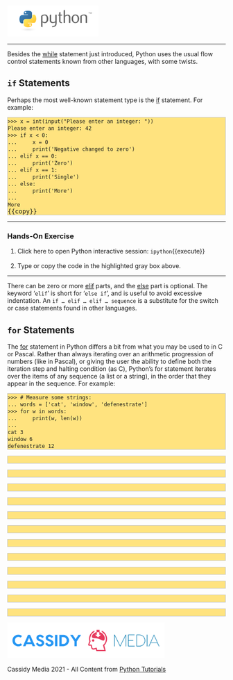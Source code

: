 
![Python Logo](./assets/python-logo.png)

___
Besides the [while](https://docs.python.org/3.8/reference/compound_stmts.html#while) statement just introduced, Python uses the usual flow control statements known from other languages, with some twists.

## `if` Statements

Perhaps the most well-known statement type is the [if](https://docs.python.org/3.8/reference/compound_stmts.html#if) statement. For example:

<pre style="background-color: #FFE37F; border: 1px solid #C4C4C4;"><code class="py">>>> x = int(input("Please enter an integer: "))
Please enter an integer: 42
>>> if x < 0:
...     x = 0
...     print('Negative changed to zero')
... elif x == 0:
...     print('Zero')
... elif x == 1:
...     print('Single')
... else:
...     print('More')
...
More	
</code>{{copy}}</pre>
___


### Hands-On Exercise

1. Click here to open Python interactive session: `ipython`{{execute}}<br/><br/>
2. Type or copy the code in the highlighted gray box above.

___

There can be zero or more [elif](https://docs.python.org/3.8/reference/compound_stmts.html#elif) parts, and the [else](https://docs.python.org/3.8/reference/compound_stmts.html#else) part is optional. The keyword ‘`elif`’ is short for ‘`else if`’, and is useful to avoid excessive indentation. An `if … elif … elif … sequence` is a substitute for the switch or case statements found in other languages.

## `for` Statements

The [for](https://docs.python.org/3.8/reference/compound_stmts.html#for) statement in Python differs a bit from what you may be used to in C or Pascal. Rather than always iterating over an arithmetic progression of numbers (like in Pascal), or giving the user the ability to define both the iteration step and halting condition (as C), Python’s for statement iterates over the items of any sequence (a list or a string), in the order that they appear in the sequence. For example:
<pre style="background-color: #FFE37F; border: 1px solid #C4C4C4;"><code class="py">>>> # Measure some strings:
... words = ['cat', 'window', 'defenestrate']
>>> for w in words:
...     print(w, len(w))
...
cat 3
window 6
defenestrate 12	
</code></pre>



<pre style="background-color: #FFE37F; border: 1px solid #C4C4C4;"><code class="py">	
</code></pre>



<pre style="background-color: #FFE37F; border: 1px solid #C4C4C4;"><code class="py">	
</code></pre>



<pre style="background-color: #FFE37F; border: 1px solid #C4C4C4;"><code class="py">	
</code></pre>



<pre style="background-color: #FFE37F; border: 1px solid #C4C4C4;"><code class="py">	
</code></pre>



<pre style="background-color: #FFE37F; border: 1px solid #C4C4C4;"><code class="py">	
</code></pre>



<pre style="background-color: #FFE37F; border: 1px solid #C4C4C4;"><code class="py">	
</code></pre>



<pre style="background-color: #FFE37F; border: 1px solid #C4C4C4;"><code class="py">	
</code></pre>



<pre style="background-color: #FFE37F; border: 1px solid #C4C4C4;"><code class="py">	
</code></pre>



<pre style="background-color: #FFE37F; border: 1px solid #C4C4C4;"><code class="py">	
</code></pre>



<pre style="background-color: #FFE37F; border: 1px solid #C4C4C4;"><code class="py">	
</code></pre>



<pre style="background-color: #FFE37F; border: 1px solid #C4C4C4;"><code class="py">	
</code></pre>



<pre style="background-color: #FFE37F; border: 1px solid #C4C4C4;"><code class="py">	
</code></pre>

![CassidyMedia Logo](./assets/wallpaper_without_slogan2.png)

Cassidy Media 2021 - All Content from [Python Tutorials](https://docs.python.org/3/tutorial/index.html)